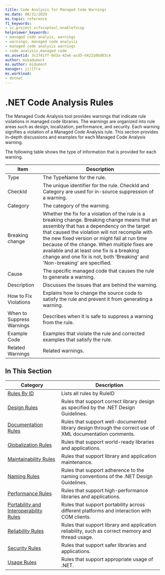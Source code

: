```yaml
---
title: Code Analysis for Managed Code Warnings
ms.date: 08/31/2020
ms.topic: reference
f1_keywords:
- vc.project.vcfxcoptool.enablefxcop
helpviewer_keywords:
- managed code analyis, warnings
- warnings, managed code analysis
- managed code analysis warnings
- code analysis,managed code
ms.assetid: 3c2741ff-0d3a-42e6-acd5-d42310bd03c4
author: mikadumont
ms.author: midumont
manager: jillfra
ms.workload:
- dotnet
---
```

# .NET Code Analysis Rules
The Managed Code Analysis tool provides warnings that indicate rule violations in managed code libraries. The warnings are organized into rule areas such as design, localization, performance, and security. Each warning signifies a violation of a Managed Code Analysis rule. This section provides in-depth discussions and examples for each Managed Code Analysis warning.

 The following table shows the type of information that is provided for each warning.

|Item|Description|
|----------|-----------------|
|Type|The TypeName for the rule.|
|CheckId|The unique identifier for the rule. CheckId and Category are used for in-source suppression of a warning.|
|Category|The category of the warning.|
|Breaking change|Whether the fix for a violation of the rule is a breaking change. Breaking change means that an assembly that has a dependency on the target that caused the violation will not recompile with the new fixed version or might fail at run time because of the change. When multiple fixes are available and at least one fix is a breaking change and one fix is not, both 'Breaking' and 'Non-breaking' are specified.|
|Cause|The specific managed code that causes the rule to generate a warning.|
|Description|Discusses the issues that are behind the warning.|
|How to Fix Violations|Explains how to change the source code to satisfy the rule and prevent it from generating a warning.|
|When to Suppress Warnings|Describes when it is safe to suppress a warning from the rule.|
|Example Code|Examples that violate the rule and corrected examples that satisfy the rule.|
|Related Warnings|Related warnings.|

## In This Section

|Category|Description|
|-|-|
|[Rules By ID](../code-quality/code-analysis-warnings-for-managed-code-by-checkid.md)|Lists all rules by RuleID|
|[Design Rules](../code-quality/design-warnings.md)|Rules that support correct library design as specified by the .NET Design Guidelines.|
|[Documentation Rules](../code-quality/documentation-warnings.md)|Rules that support well-documented library design through the correct use of XML documentation comments.|
|[Globalization Rules](../code-quality/globalization-warnings.md)|Rules that support world-ready libraries and applications.|
|[Maintainability Rules](../code-quality/maintainability-warnings.md)|Rules that support library and application maintenance.|
|[Naming Rules](../code-quality/naming-warnings.md)|Rules that support adherence to the naming conventions of the .NET Design Guidelines.|
|[Performance Rules](../code-quality/performance-warnings.md)|Rules that support high-performance libraries and applications.|
|[Portability and Interoperability Rules](../code-quality/interoperability-warnings.md)|Rules that support portability across different platforms and interaction with COM clients.|
|[Reliability Rules](../code-quality/reliability-warnings.md)|Rules that support library and application reliability, such as correct memory and thread usage.|
|[Security Rules](../code-quality/security-warnings.md)|Rules that support safer libraries and applications.|
|[Usage Rules](../code-quality/usage-warnings.md)|Rules that support appropriate usage of .NET.|
